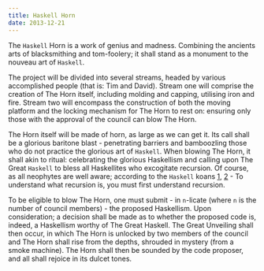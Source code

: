 ```yaml
---
title: Haskell Horn
date: 2013-12-21
---
```


The `Haskell` Horn is a work of genius and madness.  Combining the ancients arts of blacksmithing and tom-foolery; it shall stand as a monument to the nouveau art of `Haskell`.  

The project will be divided into several streams, headed by various accomplished people (that is: Tim and David).  Stream one will comprise the creation of The Horn itself, including molding and capping, utilising iron and fire.  Stream two will encompass the construction of both the moving platform and the locking mechanism for The Horn to rest on: ensuring only those with the approval of the council can blow The Horn.

The Horn itself will be made of horn, as large as we can get it.  Its call shall be a glorious baritone blast - penetrating barriers and bamboozling those who do not practice the glorious art of `Haskell`.  When blowing The Horn, it shall akin to ritual: celebrating the glorious Haskellism and calling upon The Great `Haskell` to bless all Haskellites who excogitate recursion.  Of course, as all neophytes are well aware; according to the `Haskell` koans [1](http://http://www.haskell.org/haskellwiki/Koans), [2](https://github.com/HaskVan/HaskellKoans) - To understand what recursion is, you must first understand recursion.

To be eligible to blow The Horn, one must submit - in `n`-licate (where `n` is the number of council members) - the proposed Haskellism.  Upon consideration; a decision shall be made as to whether the proposed code is, indeed, a Haskellism worthy of The Great Haskell.  The Great Unveiling shall then occur, in which The Horn is unlocked by two members of the council and The Horn shall rise from the depths, shrouded in mystery (from a smoke machine).  The Horn shall then be sounded by the code proposer, and all shall rejoice in its dulcet tones.

